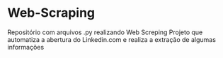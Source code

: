 # Web-Scraping
Repositório com arquivos .py realizando Web Screping
Projeto que automatiza a abertura do Linkedin.com e realiza a extração de algumas informações
